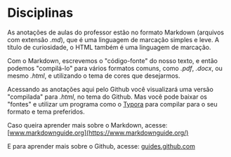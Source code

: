 # Disciplinas
As anotações de aulas do professor estão no formato Markdown (arquivos com extensão *.md*), que é uma linguagem de marcação simples e leve. A título de curiosidade, o HTML também é uma linguagem de marcação.

Com o Markdown, escrevemos o "código-fonte" do nosso texto, e então podemos "compilá-lo" para vários formatos comuns, como *.pdf*, *.docx*, ou mesmo *.html*, e utilizando o tema de cores que desejarmos. 

Acessando as anotações aqui pelo Github você visualizará uma versão "compilada" para *.html*, no tema do Github. Mas você pode baixar os "fontes" e utilizar um programa como o [Typora](https://typora.io/) para compilar para o seu formato e tema preferidos.

Caso queira aprender mais sobre o Markdown, acesse: [www.markdownguide.org](https://www.markdownguide.org/)

E para aprender mais sobre o Github, acesse: [guides.github.com](https://guides.github.com/)
